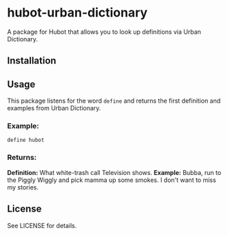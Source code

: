 # hubot-urban-dictionary
A package for Hubot that allows you to look up definitions via Urban Dictionary.

## Installation

## Usage
This package listens for the word `define` and returns the first definition and
examples from Urban Dictionary.

### Example:
`define hubot`

### Returns:
**Definition:**
What white-trash call Television shows.
**Example:**
Bubba, run to the Piggly Wiggly and pick mamma up some smokes. I don't want
to miss my stories.

## License
See LICENSE for details.
